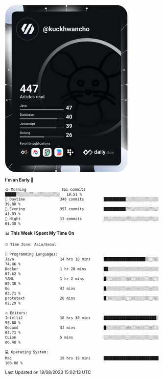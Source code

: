 <a href="https://app.daily.dev/kuckhwancho"><img src="https://github.com/kuckjwi0928/kuckjwi0928/blob/master/devcard.svg" width="400" alt="Kuckjwi Devcard"/></a>

<!--START_SECTION:waka-->
**I'm an Early 🐤** 

```text
🌞 Morning                161 commits         █████░░░░░░░░░░░░░░░░░░░░   18.51 % 
🌆 Daytime                340 commits         ██████████░░░░░░░░░░░░░░░   39.08 % 
🌃 Evening                357 commits         ██████████░░░░░░░░░░░░░░░   41.03 % 
🌙 Night                  12 commits          ░░░░░░░░░░░░░░░░░░░░░░░░░   01.38 % 
```


📊 **This Week I Spent My Time On** 

```text
🕑︎ Time Zone: Asia/Seoul

💬 Programming Languages: 
Java                     14 hrs 18 mins      ███████████████████░░░░░░   74.06 % 
Docker                   1 hr 28 mins        ██░░░░░░░░░░░░░░░░░░░░░░░   07.62 % 
YAML                     1 hr 2 mins         █░░░░░░░░░░░░░░░░░░░░░░░░   05.38 % 
Go                       43 mins             █░░░░░░░░░░░░░░░░░░░░░░░░   03.71 % 
prototext                26 mins             █░░░░░░░░░░░░░░░░░░░░░░░░   02.29 % 

🔥 Editors: 
IntelliJ                 18 hrs 30 mins      ████████████████████████░   95.80 % 
GoLand                   43 mins             █░░░░░░░░░░░░░░░░░░░░░░░░   03.71 % 
CLion                    5 mins              ░░░░░░░░░░░░░░░░░░░░░░░░░   00.48 % 

💻 Operating System: 
Mac                      19 hrs 19 mins      █████████████████████████   100.00 % 
```


 Last Updated on 19/08/2023 15:02:13 UTC
<!--END_SECTION:waka-->
